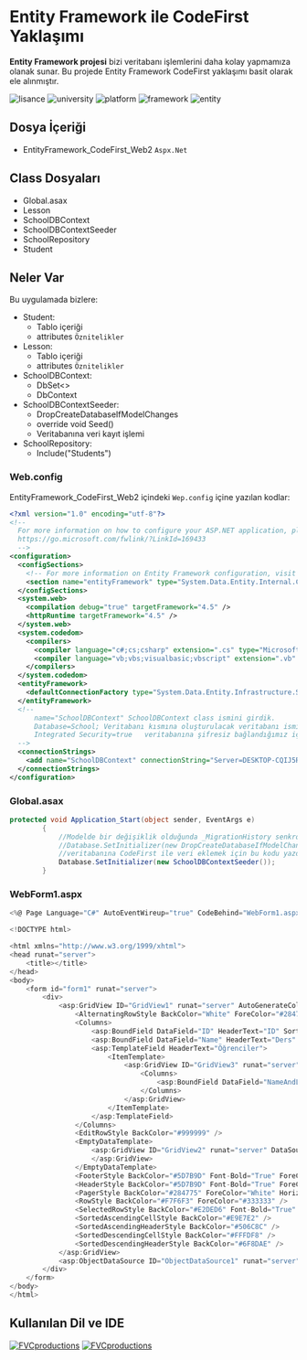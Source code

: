 # Entity Framework ile CodeFirst Yaklaşımı
**Entity Framework projesi** bizi veritabanı işlemlerini daha kolay yapmamıza olanak sunar. Bu projede Entity Framework CodeFirst yaklaşımı basit olarak ele alınmıştır.

![lisance](https://img.shields.io/apm/l/vim-mode)
![university](https://img.shields.io/badge/University-MAKU-blue)
![platform](https://img.shields.io/badge/Platform-Windows-lightgrey)
![framework](https://img.shields.io/badge/.NET%20Framework-4.5-orange)
![entity](https://img.shields.io/badge/Entity%20Framework-5.0.0-brightgreen)
## Dosya İçeriği
* EntityFramework_CodeFirst_Web2 `Aspx.Net`
## Class Dosyaları
* Global.asax
* Lesson
* SchoolDBContext
* SchoolDBContextSeeder
* SchoolRepository
* Student
## Neler Var
Bu uygulamada bizlere:
- Student:
    * Tablo içeriği
    * attributes `Öznitelikler`
- Lesson:
    * Tablo içeriği
    * attributes `Öznitelikler`
- SchoolDBContext:
    * DbSet<>
    * DbContext
- SchoolDBContextSeeder:
    * DropCreateDatabaseIfModelChanges<SchoolDBContext>
    * override void Seed()
    * Veritabanına veri kayıt işlemi
- SchoolRepository:
    * Include("Students")
   
    
### Web.config

EntityFramework_CodeFirst_Web2 içindeki `Wep.config` içine yazılan kodlar:

```xml
<?xml version="1.0" encoding="utf-8"?>
<!--
  For more information on how to configure your ASP.NET application, please visit
  https://go.microsoft.com/fwlink/?LinkId=169433
  -->
<configuration>
  <configSections>
    <!-- For more information on Entity Framework configuration, visit http://go.microsoft.com/fwlink/?LinkID=237468 -->
    <section name="entityFramework" type="System.Data.Entity.Internal.ConfigFile.EntityFrameworkSection, EntityFramework, Version=5.0.0.0, Culture=neutral, PublicKeyToken=b77a5c561934e089" requirePermission="false" />
  </configSections>
  <system.web>
    <compilation debug="true" targetFramework="4.5" />
    <httpRuntime targetFramework="4.5" />
  </system.web>
  <system.codedom>
    <compilers>
      <compiler language="c#;cs;csharp" extension=".cs" type="Microsoft.CodeDom.Providers.DotNetCompilerPlatform.CSharpCodeProvider, Microsoft.CodeDom.Providers.DotNetCompilerPlatform, Version=2.0.0.0, Culture=neutral, PublicKeyToken=31bf3856ad364e35" warningLevel="4" compilerOptions="/langversion:6 /nowarn:1659;1699;1701" />
      <compiler language="vb;vbs;visualbasic;vbscript" extension=".vb" type="Microsoft.CodeDom.Providers.DotNetCompilerPlatform.VBCodeProvider, Microsoft.CodeDom.Providers.DotNetCompilerPlatform, Version=2.0.0.0, Culture=neutral, PublicKeyToken=31bf3856ad364e35" warningLevel="4" compilerOptions="/langversion:14 /nowarn:41008 /define:_MYTYPE=\&quot;Web\&quot; /optionInfer+" />
    </compilers>
  </system.codedom>
  <entityFramework>
    <defaultConnectionFactory type="System.Data.Entity.Infrastructure.SqlConnectionFactory, EntityFramework" />
  </entityFramework>
  <!--
      name="SchoolDBContext" SchoolDBContext class ismini girdik.
      Database=School; Veritabanı kısmına oluşturulacak veritabanı ismi
      Integrated Security=true   veritabanına şifresiz bağlandığımız için
  -->
  <connectionStrings>
    <add name="SchoolDBContext" connectionString="Server=DESKTOP-CQIJ5R7\SQLEXPRESS; Database=School; Integrated Security=true" providerName="System.Data.SqlClient" />
  </connectionStrings>
</configuration>
```
### Global.asax
```c#
protected void Application_Start(object sender, EventArgs e)
        {
            //Modelde bir değişiklik olduğunda _MigrationHistory senkron çalışmasını sağlamak için kullanılır.
            //Database.SetInitializer(new DropCreateDatabaseIfModelChanges<SchoolDBContext>());
            //veritabanına CodeFirst ile veri eklemek için bu kodu yazdık.
            Database.SetInitializer(new SchoolDBContextSeeder());
        }
```
### WebForm1.aspx
```c#
<%@ Page Language="C#" AutoEventWireup="true" CodeBehind="WebForm1.aspx.cs" Inherits="EntityFramework_CodeFirst_Web2.WebForm1" %>

<!DOCTYPE html>

<html xmlns="http://www.w3.org/1999/xhtml">
<head runat="server">
    <title></title>
</head>
<body>
    <form id="form1" runat="server">
        <div>
            <asp:GridView ID="GridView1" runat="server" AutoGenerateColumns="False" CellPadding="4" DataSourceID="ObjectDataSource1" ForeColor="#333333" GridLines="None">
                <AlternatingRowStyle BackColor="White" ForeColor="#284775" />
                <Columns>
                    <asp:BoundField DataField="ID" HeaderText="ID" SortExpression="ID" />
                    <asp:BoundField DataField="Name" HeaderText="Ders" SortExpression="Name" />
                    <asp:TemplateField HeaderText="Öğrenciler">
                        <ItemTemplate>
                            <asp:GridView ID="GridView3" runat="server" AutoGenerateColumns="False" DataSource='<%# Eval("Students") %>'>
                                <Columns>
                                    <asp:BoundField DataField="NameAndLastname" HeaderText="Ad ve Soyad" />
                                </Columns>
                            </asp:GridView>
                        </ItemTemplate>
                    </asp:TemplateField>
                </Columns>
                <EditRowStyle BackColor="#999999" />
                <EmptyDataTemplate>
                    <asp:GridView ID="GridView2" runat="server" DataSource='<%# Eval("Student") %>'>
                    </asp:GridView>
                </EmptyDataTemplate>
                <FooterStyle BackColor="#5D7B9D" Font-Bold="True" ForeColor="White" />
                <HeaderStyle BackColor="#5D7B9D" Font-Bold="True" ForeColor="White" />
                <PagerStyle BackColor="#284775" ForeColor="White" HorizontalAlign="Center" />
                <RowStyle BackColor="#F7F6F3" ForeColor="#333333" />
                <SelectedRowStyle BackColor="#E2DED6" Font-Bold="True" ForeColor="#333333" />
                <SortedAscendingCellStyle BackColor="#E9E7E2" />
                <SortedAscendingHeaderStyle BackColor="#506C8C" />
                <SortedDescendingCellStyle BackColor="#FFFDF8" />
                <SortedDescendingHeaderStyle BackColor="#6F8DAE" />
            </asp:GridView>
            <asp:ObjectDataSource ID="ObjectDataSource1" runat="server" SelectMethod="GetLessons" TypeName="EntityFramework_CodeFirst_Web2.SchoolRepository"></asp:ObjectDataSource>
        </div>
    </form>
</body>
</html>
```
## Kullanılan Dil ve IDE
[![FVCproductions](https://danieljscheufler.files.wordpress.com/2016/05/2p4i.png?w=50&h=50)]()
[![FVCproductions](https://i1.wp.com/www.teknoloskop.net/wp-content/uploads/2018/12/Visual-Studio.png?fit=50%2C50&ssl=1)]()

